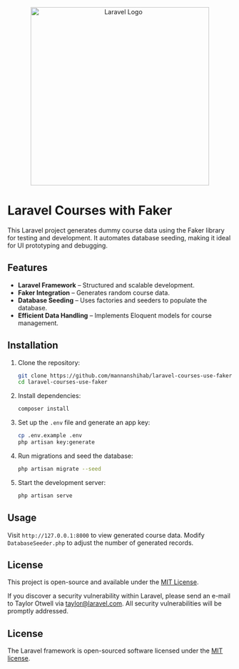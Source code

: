 <p align="center"><a href="https://laravel.com" target="_blank"><img src="https://raw.githubusercontent.com/laravel/art/master/logo-lockup/5%20SVG/2%20CMYK/1%20Full%20Color/laravel-logolockup-cmyk-red.svg" width="400" alt="Laravel Logo"></a></p>

# Laravel Courses with Faker

This Laravel project generates dummy course data using the Faker library for testing and development. It automates database seeding, making it ideal for UI prototyping and debugging.

## Features
- **Laravel Framework** – Structured and scalable development.
- **Faker Integration** – Generates random course data.
- **Database Seeding** – Uses factories and seeders to populate the database.
- **Efficient Data Handling** – Implements Eloquent models for course management.

## Installation
1. Clone the repository:
   ```sh
   git clone https://github.com/mannanshihab/laravel-courses-use-faker.git
   cd laravel-courses-use-faker
   ```
2. Install dependencies:
   ```sh
   composer install
   ```
3. Set up the `.env` file and generate an app key:
   ```sh
   cp .env.example .env
   php artisan key:generate
   ```
4. Run migrations and seed the database:
   ```sh
   php artisan migrate --seed
   ```
5. Start the development server:
   ```sh
   php artisan serve
   ```

## Usage
Visit `http://127.0.0.1:8000` to view generated course data. Modify `DatabaseSeeder.php` to adjust the number of generated records.

## License
This project is open-source and available under the [MIT License](LICENSE).

If you discover a security vulnerability within Laravel, please send an e-mail to Taylor Otwell via [taylor@laravel.com](mailto:taylor@laravel.com). All security vulnerabilities will be promptly addressed.

## License

The Laravel framework is open-sourced software licensed under the [MIT license](https://opensource.org/licenses/MIT).

